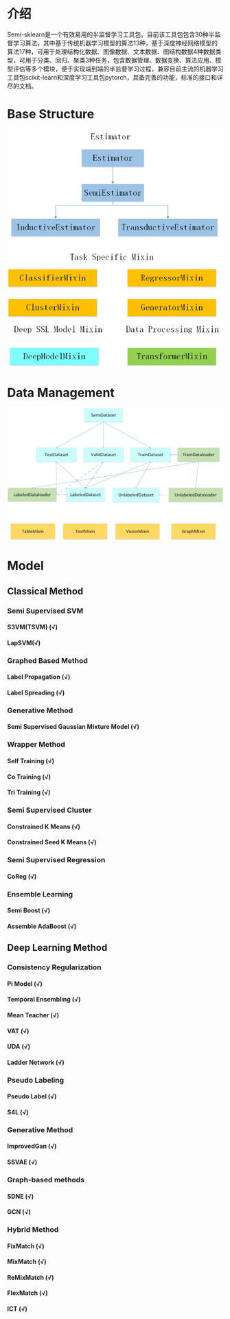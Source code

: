 #  介绍

Semi-sklearn是一个有效易用的半监督学习工具包。目前该工具包包含30种半监督学习算法，其中基于传统机器学习模型的算法13种，基于深度神经网络模型的算法17种，可用于处理结构化数据、图像数据、文本数据、图结构数据4种数据类型，可用于分类、回归、聚类3种任务，包含数据管理、数据变换、算法应用、模型评估等多个模块，便于实现端到端的半监督学习过程，兼容目前主流的机器学习工具包scikit-learn和深度学习工具包pytorch，具备完善的功能，标准的接口和详尽的文档。


#  Base Structure

![Base](./Imgs/Base.png)



#  Data Management

![Dataset](./Imgs/Dataset.png)

#  Model



##  Classical  Method



###  Semi Supervised SVM



####  S3VM(TSVM) (√)



#### LapSVM(√)



###  Graphed Based Method



####  Label Propagation (√)



####  Label Spreading (√)



### Generative Method



####  Semi Supervised Gaussian Mixture Model (√)



###  Wrapper Method 



#### Self Training (√)



####  Co Training (√)



####  Tri Training (√)



###  Semi Supervised Cluster



#### Constrained K Means (√)



#### Constrained Seed K Means (√)



###  Semi Supervised Regression



####  CoReg (√)



###  Ensemble Learning



####  Semi Boost (√)



####  Assemble AdaBoost (√)



## Deep Learning Method



###  Consistency Regularization



####  Pi Model (√)



####  Temporal Ensembling (√)



#### Mean Teacher (√)



####  VAT (√)



####  UDA (√)



####  Ladder Network (√)



###  Pseudo Labeling



####  Pseudo Label (√)



####  S4L (√)



###  Generative Method



####  ImprovedGan (√)



####  SSVAE (√)



### Graph-based methods



####  SDNE (√)



####  GCN (√)



###  Hybrid Method



####  FixMatch (√)



####  MixMatch (√)



####  ReMixMatch (√)



#### FlexMatch (√)



####  ICT (√)

















